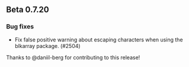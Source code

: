 ## Beta 0.7.20

### Bug fixes
* Fix false positive warning about escaping characters when using the blkarray package. (#2504)

Thanks to @daniil-berg for contributing to this release!